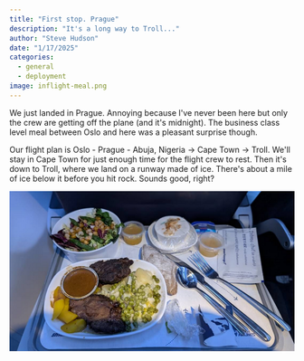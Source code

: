 ```yaml
---
title: "First stop. Prague"
description: "It's a long way to Troll..."
author: "Steve Hudson"
date: "1/17/2025"
categories:
  - general
  - deployment
image: inflight-meal.png
---
```


We just landed in Prague. Annoying because I've never been here but only the crew are getting off the plane (and it's midnight). The business class level meal between Oslo and here was a pleasant surprise though.

Our flight plan is Oslo - Prague - Abuja, Nigeria -> Cape Town -> Troll. We'll stay in Cape Town for just enough time for the flight crew to rest. Then it's down to Troll, where we land on a runway made of ice. There's about a mile of ice below it before you hit rock. Sounds good, right?

![Nice inflight meal to Prague](inflight-meal.png)
